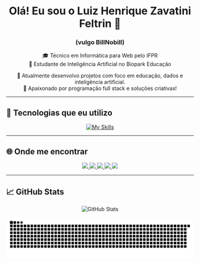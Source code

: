 <h1 align="center">Olá! Eu sou o Luiz Henrique Zavatini Feltrin 👋</h1>
<h3 align="center">(vulgo BillNobill)</h3>

<p align="center">
  🎓 Técnico em Informática para Web pelo IFPR<br>
  🤖 Estudante de Inteligência Artificial no Biopark Educação<br>
</p>

<p align="center">
  🔭 Atualmente desenvolvo projetos com foco em educação, dados e inteligência artificial.<br>
  💬 Apaixonado por programação full stack e soluções criativas!
</p>

---

## 🚀 Tecnologias que eu utilizo

<p align="center">
  <a href="https://skillicons.dev">
    <img src="https://skillicons.dev/icons?i=py,cpp,dart,flutter,html,css,js,mysql,vue,firebase,figma,github,postgres" alt="My Skills" />
  </a>
</p>

---

## 🌐 Onde me encontrar

<p align="center">
  <a href="https://github.com/BillNobill" target="_blank">
    <img src="https://img.shields.io/badge/-GitHub-181717?style=for-the-badge&logo=github&logoColor=white">
  </a>
  <a href="https://www.youtube.com/channel/UCI_FzK7ID_KQSvtSYm84KoQ" target="_blank">
    <img src="https://img.shields.io/badge/-YouTube-FF0000?style=for-the-badge&logo=youtube&logoColor=white">
  </a>
  <a href="https://www.instagram.com/luizhzf/" target="_blank">
    <img src="https://img.shields.io/badge/-Instagram-E4405F?style=for-the-badge&logo=instagram&logoColor=white">
  </a>
  <a href="https://www.twitch.tv/billnobill" target="_blank">
    <img src="https://img.shields.io/badge/-Twitch-9146FF?style=for-the-badge&logo=twitch&logoColor=white">
  </a>
  <a href="mailto:zavatini.feltrin@gmail.com" target="_blank">
    <img src="https://img.shields.io/badge/-Gmail-D14836?style=for-the-badge&logo=gmail&logoColor=white">
  </a>
</p>

---

## 📈 GitHub Stats

<p align="center">
  <img src="https://github-readme-stats.vercel.app/api?username=BillNobill&show_icons=true&theme=github_dark" alt="GitHub Stats">
</p>

<p align="center">
  <img src="https://github.com/BillNobill/BillNobill/blob/output/github-contribution-grid-snake.svg" alt="Snake Animation">
</p>
